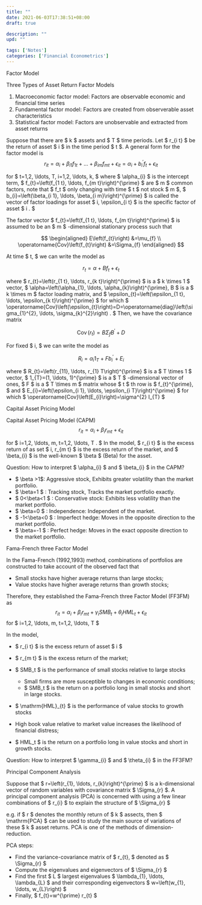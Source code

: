 ```yaml
---
title: ""
date: 2021-06-03T17:38:51+08:00
draft: true

description: ""
upd: ""

tags: ['Notes']
categories: ['Financial Econometrics']
---
```


<!--more-->

Factor Model

Three Types of Asset Return Factor Models
1. Macroeconomic factor model: Factors are observable economic and financial time series
2. Fundamental factor model: Factors are created from observerable asset characteristics
3. Statistical factor model: Factors are unobservable and extracted from asset returns

Suppose that there are $ k $ assets and $ T $ time periods. Let $ r_{i t} $ be the return of asset $ i $ in the time period $ t $. A general form for the factor model is
$$
r_{i t}=\alpha_{i}+\beta_{i 1} f_{1 t}+\ldots+\beta_{i m} f_{m t}+\epsilon_{i t}=\alpha_{i}+b_{i}^{\prime} f_{t}+\epsilon_{i t}
$$

for $ t=1,2, \ldots, T, i=1,2, \ldots, k, $ where $ \alpha_{i} $ is the intercept term,
$ f_{t}=\left(f_{1 t}, \ldots, f_{m t}\right)^{\prime} $ are $ m $ common factors, note that $ f_t $ only changing with time $ t $ not stock $ m $, $ b_{i}=\left(\beta_{i 1}, \ldots, \beta_{i m}\right)^{\prime} $ is called the vector of factor loadings for asset $ i, \epsilon_{i t} $ is the specific factor of asset $ i . $

The factor vector $ f_{t}=\left(f_{1 t}, \ldots, f_{m t}\right)^{\prime} $ is assumed to be an $ m $ -dimensional stationary process such that

$$
\begin{aligned}
E\left(f_{t}\right) &=\mu_{f} \\
\operatorname{Cov}\left(f_{t}\right) &=\Sigma_{f}
\end{aligned}
$$

At time $ t, $ we can write the model as

$$
r_{t}=\alpha+B f_{t}+\epsilon_{t}
$$

where $ r_{t}=\left(r_{1 t}, \ldots, r_{k t}\right)^{\prime} $ is a $ k \times 1 $ vector, $ \alpha=\left(\alpha_{1}, \ldots, \alpha_{k}\right)^{\prime}, B $ is a $ k \times m $ factor loading matrix, and $ \epsilon_{t}=\left(\epsilon_{1 t}, \ldots, \epsilon_{k t}\right)^{\prime} $ for which $ \operatorname{Cov}\left(\epsilon_{t}\right)=D=\operatorname{diag}\left(\sigma_{1}^{2}, \ldots, \sigma_{k}^{2}\right) . $ Then, we have the covariance matrix

$$
\operatorname{Cov}\left(r_{t}\right)=B \Sigma_{f} B^{\prime}+D
$$

For fixed $ i, $ we can write the model as

$$
R_{i}=\alpha_{i} 1_{T}+F b_{i}^{\prime}+E_{i}
$$

where $ R_{t}=\left(r_{11}, \ldots, r_{1} T\right)^{\prime} $ is a $ T \times 1 $ vector, $ 1_{T}=(1, \ldots, 1)^{\prime} $ is a
$ T $ -dimensional vector of ones, $ F $ is a $ T \times m $ matrix whose $ t $ th row is $ f_{t}^{\prime}, $ and $ E_{i}=\left(\epsilon_{i 1}, \ldots, \epsilon_{i T}\right)^{\prime} $ for which $ \operatorname{Cov}\left(E_{i}\right)=\sigma^{2} I_{T} $

Capital Asset Pricing Model

Capital Asset Pricing Model (CAPM)
$$
r_{i t}=\alpha_{i}+\beta_{i} r_{m t}+\epsilon_{i t}
$$

for $ i=1,2, \ldots, m, t=1,2, \ldots, T . $ In the model, $ r_{i t} $ is the excess return of as set $ i, r_{m t} $ is the excess return of the market, and $ \beta_{i} $ is the well-known $ \beta $ (Beta) for the asset.

Question: How to interpret $ \alpha_{i} $ and $ \beta_{i} $ in the CAPM?

- $ \beta >1$: Aggressive stock, Exhibits greater volatility than the market portfolio.
- $ \beta=1 $ : Tracking stock, Tracks the market portfolio exactly.
- $ 0<\beta<1 $ : Conservative stock: Exhibits less volatility than the
    market portfolio.
- $ \beta=0 $ : Independence: Independent of the market.
- $ -1<\beta<0 $ : Imperfect hedge: Moves in the opposite direction to the market portfolio.
- $ \beta=-1 $ : Perfect hedge: Moves in the exact opposite direction to the market portfolio.

Fama-French three Factor Model

In the Fama-French (1992,1993) method, combinations of portfolios are constructed to take account of the observed fact that

- Small stocks have higher average returns than large stocks;
- Value stocks have higher average returns than growth stocks;

Therefore, they established the Fama-French three Factor Model (FF3FM) as
$$
r_{i t}=\alpha_{i}+\beta_{i} r_{m t}+\gamma_{i} S M B_{t}+\theta_{i} H M L_{t}+\epsilon_{i t}
$$
for $ i=1,2, \ldots, m, t=1,2, \ldots, T $

In the model,

- $ r_{i t} $ is the excess return of asset $ i $
- $ r_{m t} $ is the excess return of the market;
- $ SMB_t $ is the performance of small stocks relative to large stocks
    - Small firms are more susceptible to changes in economic conditions;
    - $ SMB_t $ is the return on a portfolio long in small stocks and short in large stocks.

- $ \mathrm{HML}_{t} $ is the performance of value stocks to growth stocks
- High book value relative to market value increases the likelihood of financial distress;
- $ HML_t $ is the return on a portfolio long in value stocks and short in growth stocks.

Question: How to interpret $ \gamma_{i} $ and $ \theta_{i} $ in the FF3FM? 

Principal Component Analysis

Suppose that $ r=\left(r_{1}, \ldots, r_{k}\right)^{\prime} $ is a k-dimensional vector of random variables with covariance matrix $ \Sigma_{r} $. A principal component analysis (PCA) is concerned with using a few linear combinations of $ r_{i} $ to explain the structure of $ \Sigma_{r} $

e.g. if $ r $ denotes the monthly return of $ k $ assects, then $ \mathrm{PCA} $ can be used to study the main source of variations of these $ k $ asset returns. PCA is one of the methods of dimension-reduction.

PCA steps:

- Find the variance-covariance matrix of $ r_{t}, $ denoted as $ \Sigma_{r} $
- Compute the eigenvalues and eigenvectors of $ \Sigma_{r} $
- Find the first $ L $ largest eigenvalues $ \lambda_{1}, \ldots, \lambda_{L} $ and their corresponding eigenvectors $ w=\left(w_{1}, \ldots, w_{L}\right) $
- Finally, $ f_{t}=w^{\prime} r_{t} $